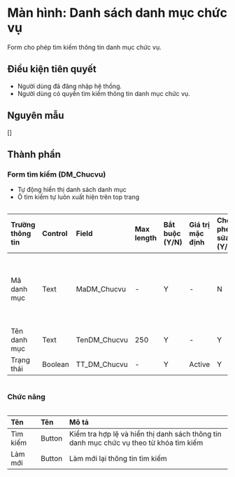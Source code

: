 # Màn hình: Danh sách danh mục chức vụ
Form cho phép tìm kiếm thông tin danh mục chức vụ.

## Điều kiện tiên quyết
- Người dùng đã đăng nhập hệ thống.
- Người dùng có quyền tìm kiếm thông tin danh mục chức vụ.

## Nguyên mẫu
[]

## Thành phần

### Form tìm kiếm (DM_Chucvu)
- Tự động hiển thị danh sách danh mục 
- Ô tìm kiếm tự luôn xuất hiện trên top trang

<div style="overflow-x:auto">

| Trường thông tin | Control  | Field           | Max length | Bắt buộc (Y/N) | Giá trị mặc định | Cho phép sửa (Y/N) | Mô tả                                           |
|:-----------------|:---------|:----------------|:-----------|:---------------|:-----------------|:-------------------|:------------------------------------------------|
| Mã danh mục      | Text     | MaDM_Chucvu     | -          | Y              | -                | N                  | Mã danh mục tự tăng trong danh sách             |
| Tên danh mục     | Text     | TenDM_Chucvu    | 250        | Y              | -                | Y                  |                                                 |
| Trạng thái       | Boolean  | TT_DM_Chucvu    | -          | Y              | Active           | Y                  |                                                 |

</div>

### Chức năng

<div style="overflow-x:auto">

| Tên          | Tên   | Mô tả                                                                                                              |
|:-------------|:-------|:------------------------------------------------------------------------------------------------------------------|
| Tìm kiếm     | Button | Kiểm tra hợp lệ và hiển thị danh sách thông tin danh mục chức vụ theo từ khóa tìm kiếm           |
| Làm mới      | Button | Làm mới lại thông tin tìm kiếm                                                                                    |
